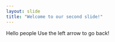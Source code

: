 ```yaml
---
layout: slide
title: "Welcome to our second slide!"
---
```

Hello people
Use the left arrow to go back!



